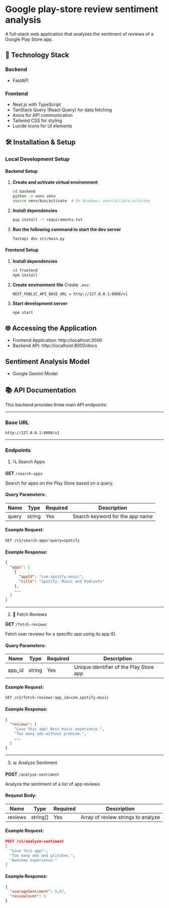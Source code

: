 # Google play-store review sentiment analysis

A full-stack web application that analyzes the sentiment of reviews of a Google Play Store app.

## 🚀 Technology Stack

### Backend

- FastAPI

### Frontend

- Next.js with TypeScript
- TanStack Query (React Query) for data fetching
- Axios for API communication
- Tailwind CSS for styling
- Lucide Icons for UI elements

## 🛠️ Installation & Setup

### Local Development Setup

#### Backend Setup

1. **Create and activate virtual environment**

   ```bash
   cd backend
   python -m venv venv
   source venv/bin/activate  # On Windows: venv\Scripts\activate
   ```

2. **Install dependencies**

   ```bash
   pip install -r requirements.txt
   ```


3. **Run the following command to start the dev server**

   ```bash
   fastapi dev src/main.py
   ```

#### Frontend Setup

1. **Install dependencies**

   ```bash
   cd frontend
   npm install
   ```

2. **Create environment file**
   Create `.env`:

   ```
   NEXT_PUBLIC_API_BASE_URL = http://127.0.0.1:8000/v1
   ```

3. **Start development server**
   ```bash
   npm start
   ```

## 🌐 Accessing the Application

- Frontend Application: http://localhost:3000
- Backend API: http://localhost:8000/docs

## Sentiment Analysis Model
 
 - Google Gemini Model


## 📚 API Documentation

This backend provides three main API endpoints:

---

### Base URL

```
http://127.0.0.1:8000/v1
```

---

### Endpoints

1. 🔍 Search Apps

**GET** `/search-apps`

Search for apps on the Play Store based on a query.

#### Query Parameters:
| Name  | Type   | Required | Description                     |
|-------|--------|----------|---------------------------------|
| query | string | Yes      | Search keyword for the app name |

#### Example Request:
```bash
GET /v1/search-apps?query=spotify
```

#### Example Response:
```json
{
  "apps": [
    {
      "appId": "com.spotify.music",
      "title": "Spotify: Music and Podcasts"
    },
    ...
  ]
}
```

---

2. 📝 Fetch Reviews

**GET** `/fetch-reviews`

Fetch user reviews for a specific app using its app ID.

#### Query Parameters:
| Name   | Type   | Required | Description                        |
|--------|--------|----------|------------------------------------|
| app_id | string | Yes      | Unique identifier of the Play Store app |

#### Example Request:
```bash
GET /v1/fetch-reviews?app_id=com.spotify.music
```

#### Example Response:
```json
{
  "reviews": [
    "Love this app! Best music experience.",
    "Too many ads without premium.",
    ...
  ]
}
```

---

3. 📊 Analyze Sentiment

**POST** `/analyze-sentiment`

Analyze the sentiment of a list of app reviews.

#### Request Body:
| Name    | Type    | Required | Description                      |
|---------|---------|----------|----------------------------------|
| reviews | string[] | Yes      | Array of review strings to analyze |

#### Example Request:
```json
POST /v1/analyze-sentiment
[
  "Love this app!",
  "Too many ads and glitches.",
  "Awesome experience."
]
```

#### Example Response:
```json
{
  "averageSentiment": 0.67,
  "reviewCount": 3
}
```
